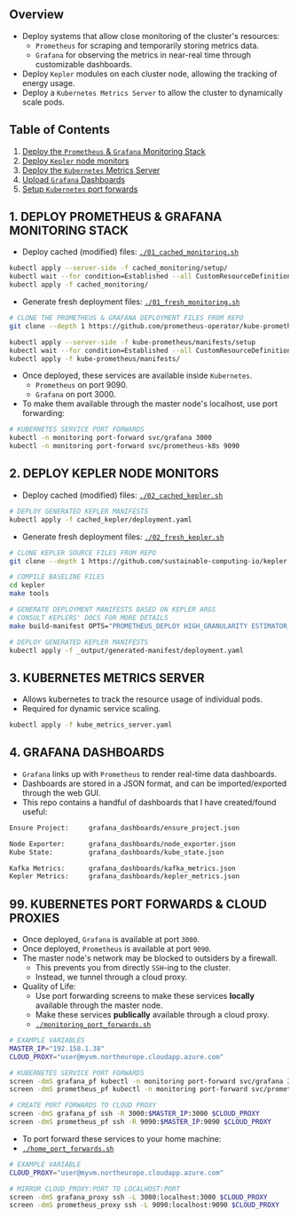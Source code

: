 ## Overview

- Deploy systems that allow close monitoring of the cluster's resources:
    - `Prometheus` for scraping and temporarily storing metrics data.
    - `Grafana` for observing the metrics in near-real time through customizable dashboards.
- Deploy `Kepler` modules on each cluster node, allowing the tracking of energy usage.
- Deploy a `Kubernetes Metrics Server` to allow the cluster to dynamically scale pods.

<!-- ########################################################################################################## -->
## Table of Contents

1. [Deploy the `Prometheus` & `Grafana` Monitoring Stack](#)
2. [Deploy `Kepler` node monitors](#)
3. [Deploy the `Kubernetes` Metrics Server](#)
4. [Upload `Grafana` Dashboards](#)
5. [Setup `Kubernetes` port forwards](#)

<!-- ########################################################################################################## -->
## 1. DEPLOY PROMETHEUS & GRAFANA MONITORING STACK

- Deploy cached (modified) files: [`./01_cached_monitoring.sh`](01_cached_monitoring.sh)

```bash
kubectl apply --server-side -f cached_monitoring/setup/
kubectl wait --for condition=Established --all CustomResourceDefinition --namespace=monitoring
kubectl apply -f cached_monitoring/
```

- Generate fresh deployment files: [`./01_fresh_monitoring.sh`](01_fresh_monitoring.sh)

```bash
# CLONE THE PROMETHEUS & GRAFANA DEPLOYMENT FILES FROM REPO
git clone --depth 1 https://github.com/prometheus-operator/kube-prometheus
```

```bash
kubectl apply --server-side -f kube-prometheus/manifests/setup
kubectl wait --for condition=Established --all CustomResourceDefinition --namespace=monitoring
kubectl apply -f kube-prometheus/manifests/
```

- Once deployed, these services are available inside `Kubernetes`.
    - `Prometheus` on port 9090.
    - `Grafana` on port 3000.
- To make them available through the master node's localhost, use port forwarding:

```bash
# KUBERNETES SERVICE PORT FORWARDS
kubectl -n monitoring port-forward svc/grafana 3000
kubectl -n monitoring port-forward svc/prometheus-k8s 9090
```

<!-- ########################################################################################################## -->
## 2. DEPLOY KEPLER NODE MONITORS

- Deploy cached (modified) files: [`./02_cached_kepler.sh`](02_cached_kepler.sh)

```bash
# DEPLOY GENERATED KEPLER MANIFESTS
kubectl apply -f cached_kepler/deployment.yaml
```

- Generate fresh deployment files: [`./02_fresh_kepler.sh`](02_fresh_kepler.sh)

```bash
# CLONE KEPLER SOURCE FILES FROM REPO
git clone --depth 1 https://github.com/sustainable-computing-io/kepler
```

```bash
# COMPILE BASELINE FILES
cd kepler
make tools

# GENERATE DEPLOYMENT MANIFESTS BASED ON KEPLER ARGS
# CONSULT KEPLERS' DOCS FOR MORE DETAILS
make build-manifest OPTS="PROMETHEUS_DEPLOY HIGH_GRANULARITY ESTIMATOR_SIDECAR_DEPLOY"
```

```bash
# DEPLOY GENERATED KEPLER MANIFESTS
kubectl apply -f _output/generated-manifest/deployment.yaml
```

<!-- ########################################################################################################## -->
## 3. KUBERNETES METRICS SERVER

- Allows kubernetes to track the resource usage of individual pods.
- Required for dynamic service scaling.

```bash
kubectl apply -f kube_metrics_server.yaml
```

<!-- ########################################################################################################## -->
## 4. GRAFANA DASHBOARDS

- `Grafana` links up with `Prometheus` to render real-time data dashboards.
- Dashboards are stored in a JSON format, and can be imported/exported through the web GUI.
- This repo contains a handful of dashboards that I have created/found useful:

```bash
Ensure Project:     grafana_dashboards/ensure_project.json

Node Exporter:      grafana_dashboards/node_exporter.json
Kube State:         grafana_dashboards/kube_state.json

Kafka Metrics:      grafana_dashboards/kafka_metrics.json
Kepler Metrics:     grafana_dashboards/kepler_metrics.json
```

<!-- ########################################################################################################## -->
## 99. KUBERNETES PORT FORWARDS & CLOUD PROXIES

- Once deployed, `Grafana` is available at port `3000`.
- Once deployed, `Prometheus` is available at port `9090`.
- The master node's network may be blocked to outsiders by a firewall.
    - This prevents you from directly `SSH`-ing to the cluster.
    - Instead, we tunnel through a cloud proxy.
- Quality of Life:
    - Use port forwarding screens to make these services **locally** available through the master node.
    - Make these services **publically** available through a cloud proxy.
    - [`./monitoring_port_forwards.sh`](monitoring_port_forwards.sh)

```bash
# EXAMPLE VARIABLES
MASTER_IP="192.158.1.38"
CLOUD_PROXY="user@myvm.northeurope.cloudapp.azure.com"

# KUBERNETES SERVICE PORT FORWARDS
screen -dmS grafana_pf kubectl -n monitoring port-forward svc/grafana 3000 --address=$MASTER_IP
screen -dmS prometheus_pf kubectl -n monitoring port-forward svc/prometheus-k8s 9090 --address=$MASTER_IP

# CREATE PORT FORWARDS TO CLOUD PROXY
screen -dmS grafana_pf ssh -R 3000:$MASTER_IP:3000 $CLOUD_PROXY
screen -dmS prometheus_pf ssh -R 9090:$MASTER_IP:9090 $CLOUD_PROXY
```

- To port forward these services to your home machine:
- [`./home_port_forwards.sh`](home_port_forwards.sh)

```bash
# EXAMPLE VARIABLE
CLOUD_PROXY="user@myvm.northeurope.cloudapp.azure.com"

# MIRROR CLOUD_PROXY:PORT TO LOCALHOST:PORT
screen -dmS grafana_proxy ssh -L 3000:localhost:3000 $CLOUD_PROXY
screen -dmS prometheus_proxy ssh -L 9090:localhost:9090 $CLOUD_PROXY
```